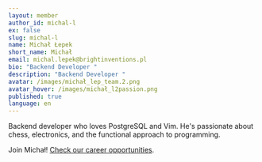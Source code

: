 ```yaml
---
layout: member
author_id: michal-l
ex: false
slug: michal-l
name: Michał Łepek
short_name: Michał
email: michal.lepek@brightinventions.pl
bio: "Backend Developer "
description: "Backend Developer "
avatar: /images/michał_lep_team.2.png
avatar_hover: /images/michał_l2passion.png
published: true
language: en
---
```

Backend developer who loves PostgreSQL and Vim. He's passionate about chess, electronics, and the functional approach to programming.

Join Michał! [Check our career opportunities](/career).

